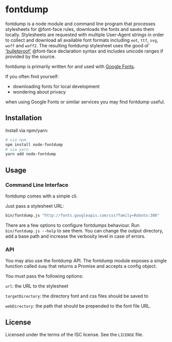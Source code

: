 # fontdump

fontdump is a node module and command line program that processes stylesheets for @font-face rules,
downloads the fonts and saves them locally. Stylesheets are requested with multiple User-Agent
strings in order to collect and download all available font formats including `eot`, `ttf`, `svg`, `woff` and `woff2`.
The resulting fontdump stylesheet uses the good ol' ['bulletproof'](https://calendar.perfplanet.com/2016/no-font-face-bulletproof-syntax/) @font-face declaration syntax and includes unicode ranges if provided by the source. 

fontdump is primarily written for and used with [Google Fonts](https://fonts.google.com/).

If you often find yourself:

 * downloading fonts for local development
 * wondering about privacy
 
when using Google Fonts or similar services you may find fontdump useful.

## Installation

Install via npm/yarn:

```sh
# via npm
npm install node-fontdump
# via yarn
yarn add node-fontdump
```

## Usage

### Command Line Interface

fontdump comes with a simple cli.

Just pass a stylesheet URL:

```sh
bin/fontdump.js "http://fonts.googleapis.com/css?family=Roboto:300"
```

There are a few options to configure fontdumps behaviour. Run `bin/fontdump.js --help` to see them. You can change the output directory, add a base path and increase the verbosity level in case of errors.

### API

You may also use the fontdump API. The fontdump module exposes a single function called `dump` that returns a Promise and accepts a config object.

You must pass the following options:

`url`: the URL to the stylesheet

`targetDirectory`: the directory font and css files should be saved to

`webDirectory`: the path that should be prepended to the font file URL.



## License

Licensed under the terms of the ISC license. See the `LICENSE` file.
